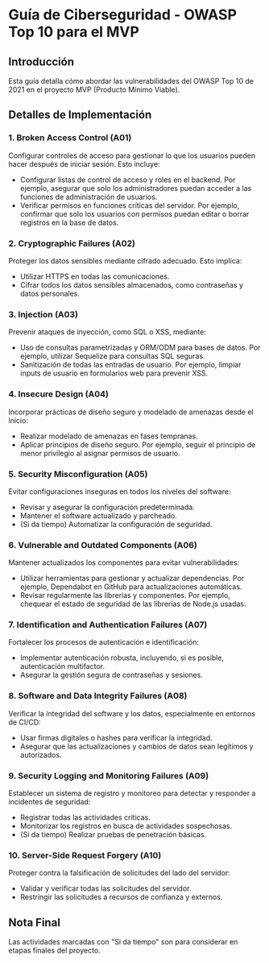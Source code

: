 # Guía de Ciberseguridad - OWASP Top 10 para el MVP

## Introducción
Esta guía detalla cómo abordar las vulnerabilidades del OWASP Top 10 de 2021 en el proyecto MVP (Producto Mínimo Viable).

## Detalles de Implementación

### 1. Broken Access Control (A01)
Configurar controles de acceso para gestionar lo que los usuarios pueden hacer después de iniciar sesión. Esto incluye:
- Configurar listas de control de acceso y roles en el backend. Por ejemplo, asegurar que solo los administradores puedan acceder a las funciones de administración de usuarios.
- Verificar permisos en funciones críticas del servidor. Por ejemplo, confirmar que solo los usuarios con permisos puedan editar o borrar registros en la base de datos.

### 2. Cryptographic Failures (A02)
Proteger los datos sensibles mediante cifrado adecuado. Esto implica:
- Utilizar HTTPS en todas las comunicaciones.
- Cifrar todos los datos sensibles almacenados, como contraseñas y datos personales.

### 3. Injection (A03)
Prevenir ataques de inyección, como SQL o XSS, mediante:
- Uso de consultas parametrizadas y ORM/ODM para bases de datos. Por ejemplo, utilizar Sequelize para consultas SQL seguras.
- Sanitización de todas las entradas de usuario. Por ejemplo, limpiar inputs de usuario en formularios web para prevenir XSS.

### 4. Insecure Design (A04)
Incorporar prácticas de diseño seguro y modelado de amenazas desde el inicio:
- Realizar modelado de amenazas en fases tempranas.
- Aplicar principios de diseño seguro. Por ejemplo, seguir el principio de menor privilegio al asignar permisos de usuario.

### 5. Security Misconfiguration (A05)
Evitar configuraciones inseguras en todos los niveles del software:
- Revisar y asegurar la configuración predeterminada.
- Mantener el software actualizado y parcheado.
- (Si da tiempo) Automatizar la configuración de seguridad.

### 6. Vulnerable and Outdated Components (A06)
Mantener actualizados los componentes para evitar vulnerabilidades:
- Utilizar herramientas para gestionar y actualizar dependencias. Por ejemplo, Dependabot en GitHub para actualizaciones automáticas.
- Revisar regularmente las librerías y componentes. Por ejemplo, chequear el estado de seguridad de las librerías de Node.js usadas.

### 7. Identification and Authentication Failures (A07)
Fortalecer los procesos de autenticación e identificación:
- Implementar autenticación robusta, incluyendo, si es posible, autenticación multifactor.
- Asegurar la gestión segura de contraseñas y sesiones.

### 8. Software and Data Integrity Failures (A08)
Verificar la integridad del software y los datos, especialmente en entornos de CI/CD:
- Usar firmas digitales o hashes para verificar la integridad.
- Asegurar que las actualizaciones y cambios de datos sean legítimos y autorizados.

### 9. Security Logging and Monitoring Failures (A09)
Establecer un sistema de registro y monitoreo para detectar y responder a incidentes de seguridad:
- Registrar todas las actividades críticas.
- Monitorizar los registros en busca de actividades sospechosas.
- (Si da tiempo) Realizar pruebas de penetración básicas.

### 10. Server-Side Request Forgery (A10)
Proteger contra la falsificación de solicitudes del lado del servidor:
- Validar y verificar todas las solicitudes del servidor.
- Restringir las solicitudes a recursos de confianza y externos.

## Nota Final
Las actividades marcadas con "Si da tiempo" son para considerar en etapas finales del proyecto.
